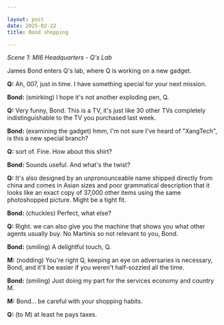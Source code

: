```yaml
---

layout: post
date: 2025-02-22
title: Bond shopping

---
```


_Scene 1: MI6 Headquarters - Q's Lab_

James Bond enters Q's lab, where Q is working on a new gadget.

**Q:** Ah, 007, just in time. I have something special for your next mission.

**Bond:** (smirking) I hope it's not another exploding pen, Q.

**Q:** Very funny, Bond. This is a TV, it's just like 30 other TVs completely indistinguishable to the TV you purchased last week.

**Bond:** (examining the gadget) hmm, I'm not sure I've heard of "XangTech", is this a new special branch?

**Q:** sort of. Fine. How about this shirt?

**Bond:** Sounds useful. And what's the twist?

**Q:** It's also designed by an unpronounceable name shipped directly from china and comes in Asian sizes and poor grammatical description that it looks like an exact copy of 37,000 other items using the same photoshopped picture. Might be a tight fit.

**Bond:** (chuckles) Perfect, what else?

**Q:** Right. we can also give you the machine that shows you what other agents usually buy. No Martinis so not relevant to you, Bond.

**Bond:** (smiling) A delightful touch, Q.

**M:** (nodding) You're right Q, keeping an eye on adversaries is necessary, Bond, and it'll be easier if you weren't half-sozzled all the time.

**Bond:** (smiling) Just doing my part for the services economy and country M.

**M:** Bond... be careful with your shopping habits.

**Q:** (to M) at least he pays taxes.